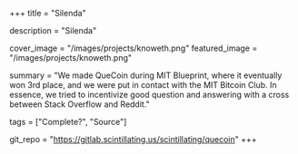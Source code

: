 +++
title = "Silenda"

description = "Silenda"

cover_image = "/images/projects/knoweth.png"
featured_image = "/images/projects/knoweth.png"

summary = "We made QueCoin during MIT Blueprint, where it eventually won 3rd place, and we were put in contact with the MIT Bitcoin Club. In essence, we tried to incentivize good question and answering with a cross between Stack Overflow and Reddit." 

tags = ["Complete?", "Source"]


git_repo = "https://gitlab.scintillating.us/scintillating/quecoin"
+++ 